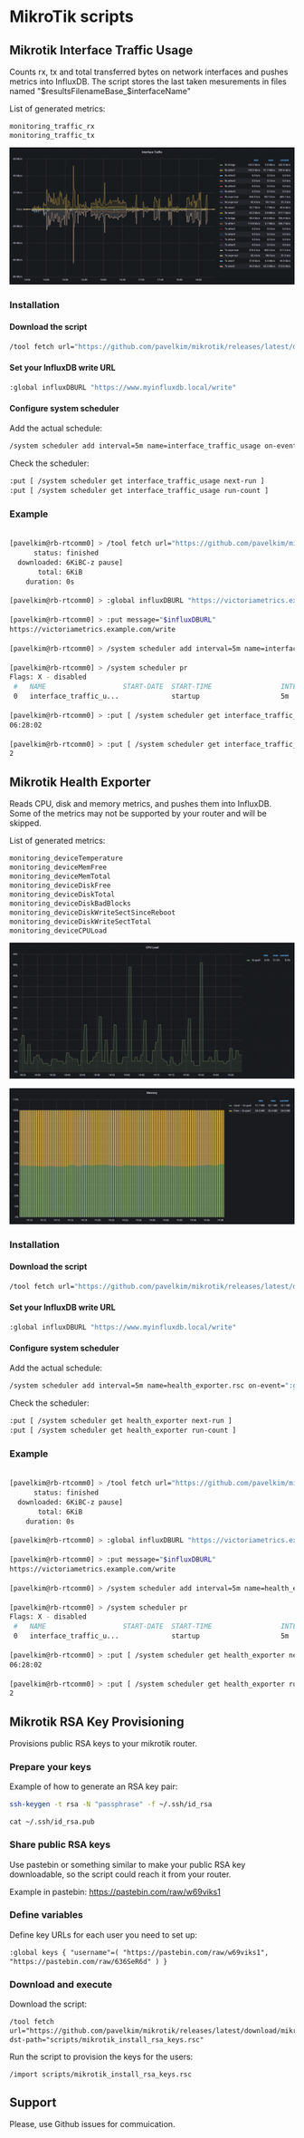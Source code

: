 # MikroTik scripts

## Mikrotik Interface Traffic Usage

Counts rx, tx and total transferred bytes on network interfaces and pushes metrics into InfluxDB.
The script stores the last taken mesurements in files named "$resultsFilenameBase_$interfaceName"

List of generated metrics:
```
monitoring_traffic_rx
monitoring_traffic_tx
```

![Mikrotik Interface Traffic Usage](/doc/mikrotik_interface_traffic_usage.png?raw=true "Grafana — Mikrotik Interface Traffic")


### Installation

#### Download the script

```bash
/tool fetch url="https://github.com/pavelkim/mikrotik/releases/latest/download/mikrotik_interface_traffic_usage.rsc" dst-path="scripts/mikrotik_interface_traffic_usage.rsc"
```

#### Set your InfluxDB write URL

```bash
:global influxDBURL "https://www.myinfluxdb.local/write"
```

#### Configure system scheduler

Add the actual schedule:
```bash
/system scheduler add interval=5m name=interface_traffic_usage on-event=":global influxDBURL $influxDBURL; /import scripts/mikrotik_interface_traffic_usage.rsc" policy=read,write,test start-time=startup
```

Check the scheduler:
```bash 
:put [ /system scheduler get interface_traffic_usage next-run ]
:put [ /system scheduler get interface_traffic_usage run-count ]
```

### Example

```bash

[pavelkim@rb-rtcomm0] > /tool fetch url="https://github.com/pavelkim/mikrotik/releases/latest/download/mikrotik_interface_traffic_usage.rsc" dst-path="scripts/mikrotik_interface_traffic_usage.rsc"
      status: finished
  downloaded: 6KiBC-z pause]
       total: 6KiB
    duration: 0s

[pavelkim@rb-rtcomm0] > :global influxDBURL "https://victoriametrics.example.com/write"

[pavelkim@rb-rtcomm0] > :put message="$influxDBURL"
https://victoriametrics.example.com/write

[pavelkim@rb-rtcomm0] > /system scheduler add interval=5m name=interface_traffic_usage on-event=":global influxDBURL $influxDBURL; /import scripts/mikrotik_interface_traffic_usage.rsc" policy=read,write,test start-time=startup

[pavelkim@rb-rtcomm0] > /system scheduler pr
Flags: X - disabled 
 #   NAME                   START-DATE  START-TIME                 INTERVAL             ON-EVENT                  RUN-COUNT
 0   interface_traffic_u...             startup                    5m                   /import scripts/mikro...          0

[pavelkim@rb-rtcomm0] > :put [ /system scheduler get interface_traffic_usage next-run ]
06:28:02

[pavelkim@rb-rtcomm0] > :put [ /system scheduler get interface_traffic_usage run-count ]
2
```

## Mikrotik Health Exporter

Reads CPU, disk and memory metrics, and pushes them into InfluxDB.
Some of the metrics may not be supported by your router and will be skipped.

List of generated metrics:
```
monitoring_deviceTemperature
monitoring_deviceMemFree
monitoring_deviceMemTotal
monitoring_deviceDiskFree
monitoring_deviceDiskTotal
monitoring_deviceDiskBadBlocks
monitoring_deviceDiskWriteSectSinceReboot
monitoring_deviceDiskWriteSectTotal
monitoring_deviceCPULoad
```

![Mikrotik CPU Load](/doc/mikrotik_health_exporter_cpu.png?raw=true "Grafana — Mikrotik CPU Load")


![Mikrotik Memory Usage](/doc/mikrotik_health_exporter_mem.png?raw=true "Grafana — Mikrotik Memory Usage")


### Installation

#### Download the script

```bash
/tool fetch url="https://github.com/pavelkim/mikrotik/releases/latest/download/mikrotik_health_exporter.rsc" dst-path="scripts/mikrotik_health_exporter.rsc"
```

#### Set your InfluxDB write URL

```bash
:global influxDBURL "https://www.myinfluxdb.local/write"
```

#### Configure system scheduler

Add the actual schedule:
```bash
/system scheduler add interval=5m name=health_exporter.rsc on-event=":global influxDBURL $influxDBURL; /import scripts/mikrotik_health_exporter.rsc" policy=read,write,test start-time=startup
```

Check the scheduler:
```bash 
:put [ /system scheduler get health_exporter next-run ]
:put [ /system scheduler get health_exporter run-count ]
```

### Example

```bash

[pavelkim@rb-rtcomm0] > /tool fetch url="https://github.com/pavelkim/mikrotik/releases/latest/download/mikrotik_health_exporter.rsc" dst-path="scripts/mikrotik_health_exporter.rsc"
      status: finished
  downloaded: 6KiBC-z pause]
       total: 6KiB
    duration: 0s

[pavelkim@rb-rtcomm0] > :global influxDBURL "https://victoriametrics.example.com/write"

[pavelkim@rb-rtcomm0] > :put message="$influxDBURL"
https://victoriametrics.example.com/write

[pavelkim@rb-rtcomm0] > /system scheduler add interval=5m name=health_exporter on-event=":global influxDBURL $influxDBURL; /import scripts/mikrotik_health_exporter.rsc" policy=read,write,test start-time=startup

[pavelkim@rb-rtcomm0] > /system scheduler pr
Flags: X - disabled 
 #   NAME                   START-DATE  START-TIME                 INTERVAL             ON-EVENT                  RUN-COUNT
 0   interface_traffic_u...             startup                    5m                   /import scripts/mikro...          0

[pavelkim@rb-rtcomm0] > :put [ /system scheduler get health_exporter next-run ]
06:28:02

[pavelkim@rb-rtcomm0] > :put [ /system scheduler get health_exporter run-count ]
2
```

## Mikrotik RSA Key Provisioning

Provisions public RSA keys to your mikrotik router.

### Prepare your keys

Example of how to generate an RSA key pair:

```bash
ssh-keygen -t rsa -N "passphrase" -f ~/.ssh/id_rsa
```

```
cat ~/.ssh/id_rsa.pub
```

### Share public RSA keys

Use pastebin or something similar to make your public RSA key downloadable, so the script could reach it from your router.

Example in pastebin: https://pastebin.com/raw/w69viks1

### Define variables

Define key URLs for each user you need to set up:
```mikrotik
:global keys { "username"=( "https://pastebin.com/raw/w69viks1", "https://pastebin.com/raw/636SeR6d" ) }
```

### Download and execute

Download the script:
```
/tool fetch url="https://github.com/pavelkim/mikrotik/releases/latest/download/mikrotik_install_rsa_keys.rsc" dst-path="scripts/mikrotik_install_rsa_keys.rsc"
```

Run the script to provision the keys for the users:
```
/import scripts/mikrotik_install_rsa_keys.rsc
```

## Support

Please, use Github issues for commuication.
